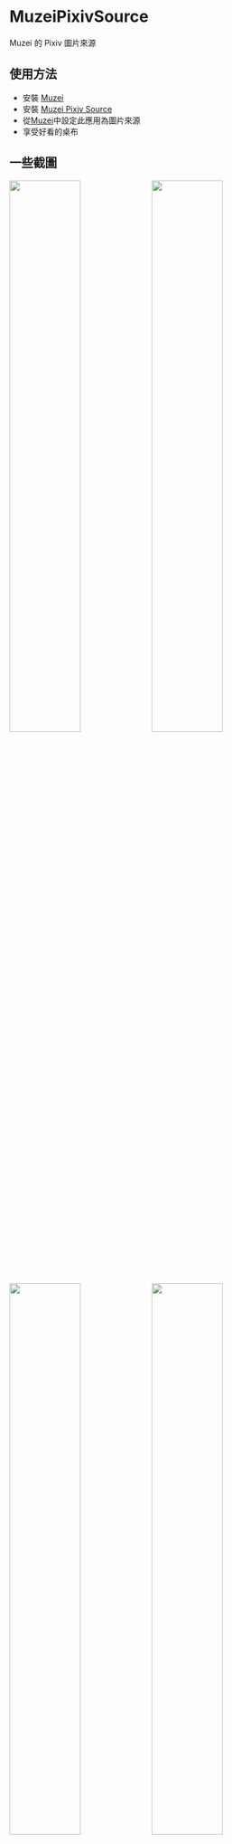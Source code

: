 # MuzeiPixivSource
Muzei 的 Pixiv 圖片來源

## 使用方法
* 安裝 [Muzei]
* 安裝 [Muzei Pixiv Source]
* 從[Muzei]中設定此應用為圖片來源
* 享受好看的桌布

## 一些截圖
<img src="https://user-images.githubusercontent.com/5798637/38470351-17574e20-3b94-11e8-8824-59a59ce505d2.png" width="50%"/><img src="https://user-images.githubusercontent.com/5798637/38470371-62ac6d1a-3b94-11e8-9104-535228bcaf70.png" width="50%"/><img src="https://user-images.githubusercontent.com/5798637/38470375-6a1a7c5e-3b94-11e8-9175-d4816bb14c9b.png" width="50%"/><img src="https://user-images.githubusercontent.com/5798637/38470378-705d2936-3b94-11e8-9938-a53d2b6e7a94.png" width="50%"/>

[Muzei]: https://play.google.com/store/apps/details?id=net.nurik.roman.muzei
[Muzei Pixiv Source]: https://github.com/james58899/MuzeiPixivSource/releases
